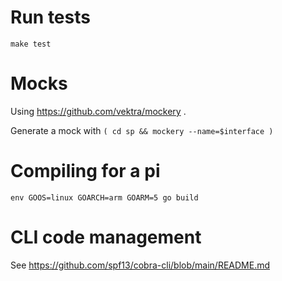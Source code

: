 # Run tests

```
make test
```

# Mocks

Using https://github.com/vektra/mockery .

Generate a mock with `( cd sp && mockery --name=$interface )`

# Compiling for a pi

```
env GOOS=linux GOARCH=arm GOARM=5 go build
```

# CLI code management

See https://github.com/spf13/cobra-cli/blob/main/README.md